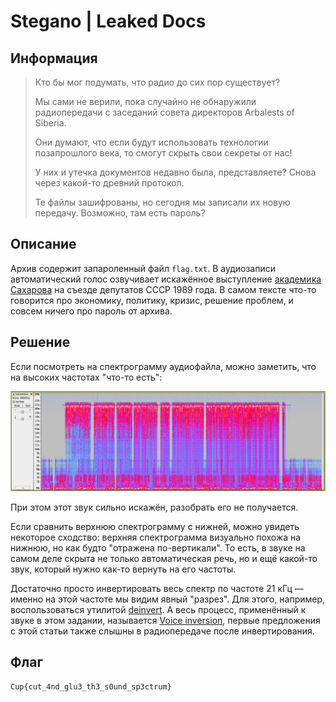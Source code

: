 # Stegano | Leaked Docs

## Информация

> Кто бы мог подумать, что радио до сих пор существует?
> 
> Мы сами не верили, пока случайно не обнаружили радиопередачи с заседаний совета директоров Arbalests of Siberia.
> 
> Они думают, что если будут использовать технологии позапрошлого века, то смогут скрыть свои секреты от нас!
> 
> У них и утечка документов недавно была, представляете? Снова через какой-то древний протокол. 
> 
> Те файлы зашифрованы, но сегодня мы записали их новую передачу. Возможно, там есть пароль?


## Описание

Архив содержит запароленный файл `flag.txt`. В аудиозаписи автоматический голос озвучивает искажённое выступление [академика Сахарова](https://ru.wikipedia.org/wiki/Сахаров,_Андрей_Дмитриевич) на съезде депутатов СССР 1989 года. В самом тексте что-то говорится про экономику, политику, кризис, решение проблем, и совсем ничего про пароль от архива.


## Решение

Если посмотреть на спектрограмму аудиофайла, можно заметить, что на высоких частотах "что-то есть":

![спектрограмма](writeup/spectrogram.png)

При этом этот звук сильно искажён, разобрать его не получается. 

Если сравнить верхнюю спектрограмму с нижней, можно увидеть некоторое сходство: верхняя спектрограмма визуально похожа на нижнюю, но как будто "отражена по-вертикали". То есть, в звуке на самом деле скрыта не только автоматическая речь, но и ещё какой-то звук, который нужно как-то вернуть на его частоты.

Достаточно просто инвертировать весь спектр по частоте 21 кГц — именно на этой частоте мы видим явный "разрез". Для этого, например, воспользоваться утилитой [deinvert](https://github.com/windytan/deinvert). А весь процесс, применённый к звуке в этом задании, называется [Voice inversion](https://en.wikipedia.org/wiki/Voice_inversion), первые предложения с этой статьи также слышны в радиопередаче после инвертирования.


## Флаг

`Cup{cut_4nd_glu3_th3_s0und_sp3ctrum}`
